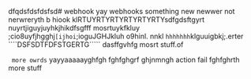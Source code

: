 dfqdsfdsfdsfsd# webhook
yay webhooks
something new
newwer not 
nerwreryth b
hiook klRTUYRTYRTYRTYRTYRTYsdfgdsftgyrt nuyrtjiguyjuyhkjhikdfsgfff
mosrtuykfkluy ;cio8uyfjhgghj```[ijhoi```;ioguJGHJkluh o9hinl. nnkl
```hhhhhhh```klguuigbkj;.erter
````DSFSDTFDFSTGERTG````` 
dasffgvhfg
mosrt stuff.of

`` more owrds`` yayyaaaaayghfgh
fghfghgrf
ghjnmngh
action fail fghfghrth
more stuff
